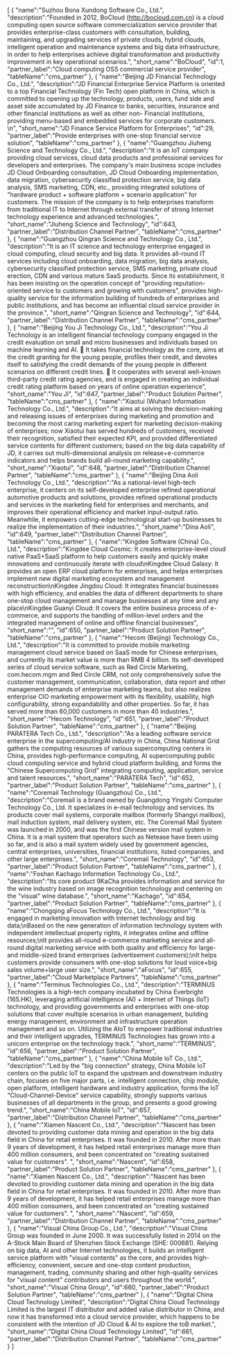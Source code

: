 [
	{
		"name":"Suzhou Bona Xundong Software Co., Ltd.",
		"description":"Founded in 2012, BoCloud (http://bocloud.com.cn) is a cloud computing open source software commercialization service provider that provides enterprise-class customers with consultation, building, maintaining, and upgrading services of private clouds, hybrid clouds, intelligent operation and maintenance systems and big data infrastructure, in order to help enterprises achieve digital transformation and productivity improvement in key operational scenarios.",
		"short_name":"BoCloud",
		"id":1,
		"partner_label":"Cloud computing OSS commercial service provider",
		"tableName":"cms_partner"
	},
	{
		"name":"Beijing JD Financial Technology Co., Ltd.",
		"description":"JD Financial Enterprise Service Platform is oriented to a top Financial Technology (Fin Tech) open platform in China, which is committed to opening up the technology, products, users, fund side and asset side accumulated by JD Finance to banks, securities, insurance and other financial institutions as well as other non- Financial institutions, providing menu-based and embedded services for corporate customers. \n",
		"short_name":"JD Finance Service Platform for Enterprises",
		"id":29,
		"partner_label":"Provide enterprises with one-stop financial service solution",
		"tableName":"cms_partner"
	},
	{
		"name":"Guangzhou Jiuheng Science and Technology Co., Ltd.",
		"description":"It is an IoT company providing cloud services, cloud data products and professional services for developers and enterprises. The company's main business scope includes JD Cloud Onboarding consultation, JD Cloud Onboarding implementation, data migration, cybersecurity classified protection service, big data analysis, SMS marketing, CDN, etc., providing integrated solutions of \"hardware product + software platform + scenario application\" for customers. The mission of the company is to help enterprises transform from traditional IT to Internet through external transfer of strong Internet technology experience and advanced technologies.",
		"short_name":"Jiuheng Science and Technology",
		"id":643,
		"partner_label":"Distribution Channel Partner",
		"tableName":"cms_partner"
	},
	{
		"name":"Guangzhou Qingran Science and Technology Co., Ltd.",
		"description":"It is an IT science and technology enterprise engaged in cloud computing, cloud security and big data. It provides all-round IT services including cloud onboarding, data migration, big data analysis, cybersecurity classified protection service, SMS marketing, private cloud erection, CDN and various mature SaaS products. Since its establishment, it has been insisting on the operation concept of \"providing reputation-oriented service to customers and growing with customers\", provides high-quality service for the information building of hundreds of enterprises and public institutions, and has become an influential cloud service provider in the province.",
		"short_name":"Qingran Science and Technology",
		"id":644,
		"partner_label":"Distribution Channel Partner",
		"tableName":"cms_partner"
	},
	{
		"name":"Beijing You Ji Technology Co., Ltd.",
		"description":"You Ji Technology is an intelligent financial technology company engaged in the credit evaluation on small and micro businesses and individuals based on machine learning and AI.  It takes financial technology as the core, aims at the credit granting for the young people, profiles their credit, and devotes itself to satisfying the credit demands of the young people in different scenarios on different credit lines.  It cooperates with several well-known third-party credit rating agencies, and is engaged in creating an individual credit rating platform based on years of online operation experience",
		"short_name":"You Ji",
		"id":647,
		"partner_label":"Product Solution Partner",
		"tableName":"cms_partner"
	},
	{
		"name":"Xiaotui (Wuhan) Information Technology Co., Ltd.",
		"description":"It aims at solving the decision-making and releasing issues of enterprises during marketing and promotion and becoming the most caring marketing expert for marketing decision-making of enterprises; now Xiaotui has served hundreds of customers, received their recognition, satisfied their expected KPI, and provided differentiated service contents for different customers; based on the big data capability of JD, it carries out multi-dimensional analysis on release+e-commerce indicators and helps brands build all-round marketing capability.",
		"short_name":"Xiaotui",
		"id":648,
		"partner_label":"Distribution Channel Partner",
		"tableName":"cms_partner"
	},
	{
		"name":"Beijing Dina Aoli Technology Co., Ltd.",
		"description":"As a national-level high-tech enterprise, it centers on its self-developed enterprise refined operational automotive products and solutions, provides refined operational products and services in the marketing field for enterprises and merchants, and improves their operational efficiency and market input-output ratio. Meanwhile, it empowers cutting-edge technological start-up businesses to realize the implementation of their industries.",
		"short_name":"Dina Aoli",
		"id":649,
		"partner_label":"Distribution Channel Partner",
		"tableName":"cms_partner"
	},
	{
		"name":"Kingdee Software (China) Co., Ltd.",
		"description":"Kingdee Cloud Cosmic: It creates enterprise-level cloud native PaaS+SaaS platform to help customers easily and quickly make innovations and continuously iterate with cloud\nKingdee Cloud Galaxy: It provides an open ERP cloud platform for enterprises, and helps enterprises implement new digital marketing ecosystem and management reconstruction\nKingdee Jingdou Cloud: It integrates financial businesses with high efficiency, and enables the data of different departments to share one-stop cloud management and manage businesses at any time and any place\nKingdee Guanyi Cloud: It covers the entire business process of e-commerce, and supports the handling of million-level orders and the integrated management of online and offline financial businesses",
		"short_name":"",
		"id":650,
		"partner_label":"Product Solution Partner",
		"tableName":"cms_partner"
	},
	{
		"name":"Hecom (Beijing) Technology Co., Ltd.",
		"description":"It is committed to provide mobile marketing management cloud service based on SaaS mode for Chinese enterprises, and currently its market value is more than RMB 4 billion. Its self-developed series of cloud service software, such as Red Circle Marketing, com.hecom.mgm and Red Circle CRM, not only comprehensively solve the customer management, communication, collaboration, data report and other management demands of enterprise marketing teams, but also realizes enterprise CIO marketing empowerment with its flexibility, usability, high configurability, strong expandability and other properties. So far, it has served more than 60,000 customers in more than 40 industries.",
		"short_name":"Hecom Technology",
		"id":651,
		"partner_label":"Product Solution Partner",
		"tableName":"cms_partner"
	},
	{
		"name":"Beijing PARATERA Tech Co., Ltd.",
		"description":"As a leading software service enterprise in the supercomputing/AI industry in China, China National Grid gathers the computing resources of various supercomputing centers in China, provides high-performance computing, AI supercomputing public cloud computing service and hybrid cloud platform building, and forms the \"Chinese Supercomputing Grid\" integrating computing, application, service and talent resources.",
		"short_name":"PARATERA Tech",
		"id":652,
		"partner_label":"Product Solution Partner",
		"tableName":"cms_partner"
	},
	{
		"name":"Coremail Technology (Guangzhou) Co., Ltd.",
		"description":"Coremail is a brand owned by Guangdong Yingshi Computer Technology Co., Ltd. It specializes in e-mail technology and services. Its products cover mail systems, corporate mailbox (formerly Shangyi mailbox), mail induction system, mail delivery system, etc. The Coremail Mail System was launched in 2000, and was the first Chinese version mail system in China. It is a mail system that operators such as Netease have been using so far, and is also a mail system widely used by government agencies, central enterprises, universities, financial institutions, listed companies, and other large enterprises.",
		"short_name":"Coremail Technology",
		"id":653,
		"partner_label":"Product Solution Partner",
		"tableName":"cms_partner"
	},
	{
		"name":"Foshan Kachago Information Technology Co., Ltd.",
		"description":"Its core product 9KaCha provides information and service for the wine industry based on image recognition technology and centering on the \"visual\" wine database.",
		"short_name":"Kachago",
		"id":654,
		"partner_label":"Product Solution Partner",
		"tableName":"cms_partner"
	},
	{
		"name":"Chongqing aFocus Technology Co., Ltd.",
		"description":"It is engaged in marketing innovation with Internet technology and big data;\nBased on the new generation of information technology system with independent intellectual property rights, it integrates online and offline resources;\nIt provides all-round e-commerce marketing service and all-round digital marketing service with both quality and efficiency for large- and middle-sized brand enterprises (advertisement customers);\nIt helps customers provide consumers with one-stop solutions for loud voice+big sales volume+large user size.",
		"short_name":"aFocus",
		"id":655,
		"partner_label":"Cloud Marketplace Partners",
		"tableName":"cms_partner"
	},
	{
		"name":"Terminus Technologies Co., Ltd.",
		"description":"TERMINUS Technologies is a high-tech company incubated by China Everbright (165.HK), leveraging artificial intelligence (AI) + Internet of Things (IoT) technology, and providing governments and enterprises with one-stop solutions that cover multiple scenarios in urban management, building energy management, environment and infrastructure operation management and so on. Utilizing the AIoT to empower traditional industries and their intelligent upgrades, TERMINUS Technologies has grown into a unicorn enterprise on the technology track.",
		"short_name":"TERMINUS",
		"id":656,
		"partner_label":"Product Solution Partner",
		"tableName":"cms_partner"
	},
	{
		"name":"China Mobile IoT Co., Ltd.",
		"description":"Led by the \"big connection\" strategy, China Mobile IoT centers on the public IoT to expand the upstream and downstream industry chain, focuses on five major parts, i.e. intelligent connection, chip module, open platform, intelligent hardware and industry application, forms the IoT \"Cloud-Channel-Device\" service capability, strongly supports various businesses of all departments in the group, and presents a good growing trend.",
		"short_name":"China Mobile IoT",
		"id":657,
		"partner_label":"Distribution Channel Partner",
		"tableName":"cms_partner"
	},
	{
		"name":"Xiamen Nascent Co., Ltd.",
		"description":"Nascent has been devoted to providing customer data mining and operation in the big data field in China for retail enterprises. It was founded in 2010. After more than 9 years of development, it has helped retail enterprises manage more than 400 million consumers, and been concentrated on \"creating sustained value for customers\".   ",
		"short_name":"Nascent",
		"id":658,
		"partner_label":"Product Solution Partner",
		"tableName":"cms_partner"
	},
	{
		"name":"Xiamen Nascent Co., Ltd.",
		"description":"Nascent has been devoted to providing customer data mining and operation in the big data field in China for retail enterprises. It was founded in 2010. After more than 9 years of development, it has helped retail enterprises manage more than 400 million consumers, and been concentrated on \"creating sustained value for customers\".   ",
		"short_name":"Nascent",
		"id":659,
		"partner_label":"Distribution Channel Partner",
		"tableName":"cms_partner"
	},
	{
		"name":"Visual China Group Co., Ltd.",
		"description":"Visual China Group was founded in June 2000. It was successfully listed in 2014 on the A-Stock Main Board of Shenzhen Stock Exchange (SHE: 000681). Relying on big data, AI and other Internet technologies, it builds an intelligent service platform with \"visual contents\" as the core, and provides high-efficiency, convenient, secure and one-stop content production, management, trading, community sharing and other high-quality services for \"visual content\" contributors and users throughout the world.",
		"short_name":"Visual China Group",
		"id":660,
		"partner_label":"Product Solution Partner",
		"tableName":"cms_partner"
	},
	{
		"name":"Digital China Cloud Technology Limited",
		"description":"Digital China Cloud Technology Limited is the largest IT distributor and added value distributor in China, and now it has transformed into a cloud service provider, which happens to be consistent with the intention of JD Cloud & AI to explore the toB market.",
		"short_name":"Digital China Cloud Technology Limited",
		"id":661,
		"partner_label":"Distribution Channel Partner",
		"tableName":"cms_partner"
	}
]
